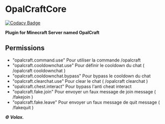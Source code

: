 # OpalCraftCore

[![Codacy Badge](https://api.codacy.com/project/badge/Grade/760f5191e81c4ad6b7b933871661d944)](https://app.codacy.com/manual/VolaxYT/OpalCraftCore?utm_source=github.com&utm_medium=referral&utm_content=VolaxYT/OpalCraftCore&utm_campaign=Badge_Grade_Dashboard)

**Plugin for Minecraft Server named OpalCraft**

**Permissions**
----------------------------
- "opalcraft.command.use" Pour utiliser la commande /opalcraft
- "opalcraft.cooldownchat.use" Pour définir le cooldown du chat ( /opalcraft cooldownchat )
- "opalcraft.cooldownchat.bypass" Pour bypass le cooldown du chat
- "opalcraft.clearchat.use" Pour clear le chat ( /opalcraft clearchat )
- "opalcraft.chest.interact" Pour bypass l'anti cheat interact
- "opalcraft.fake.join" Pour envoyer un faux message de join message ( /fakejoin )
- "opalcraft.fake.leave" Pour envoyer un faux message de quit message ( /fakequit )

***© Volax.***
